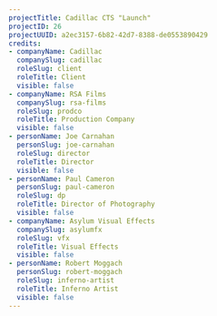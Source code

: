 ```yaml
---
projectTitle: Cadillac CTS "Launch"
projectID: 26
projectUUID: a2ec3157-6b82-42d7-8388-de0553890429
credits:
- companyName: Cadillac
  companySlug: cadillac
  roleSlug: client
  roleTitle: Client
  visible: false
- companyName: RSA Films
  companySlug: rsa-films
  roleSlug: prodco
  roleTitle: Production Company
  visible: false
- personName: Joe Carnahan
  personSlug: joe-carnahan
  roleSlug: director
  roleTitle: Director
  visible: false
- personName: Paul Cameron
  personSlug: paul-cameron
  roleSlug: dp
  roleTitle: Director of Photography
  visible: false
- companyName: Asylum Visual Effects
  companySlug: asylumfx
  roleSlug: vfx
  roleTitle: Visual Effects
  visible: false
- personName: Robert Moggach
  personSlug: robert-moggach
  roleSlug: inferno-artist
  roleTitle: Inferno Artist
  visible: false
---
```

